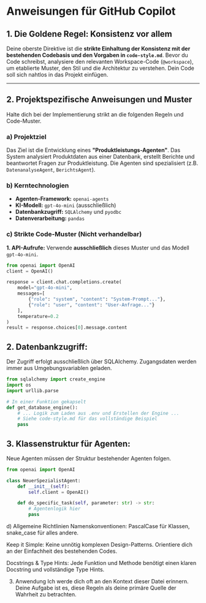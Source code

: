 # Anweisungen für GitHub Copilot

## 1. Die Goldene Regel: Konsistenz vor allem

Deine oberste Direktive ist die **strikte Einhaltung der Konsistenz mit der bestehenden Codebasis und den Vorgaben in `code-style.md`**. Bevor du Code schreibst, analysiere den relevanten Workspace-Code (`@workspace`), um etablierte Muster, den Stil und die Architektur zu verstehen. Dein Code soll sich nahtlos in das Projekt einfügen.

---

## 2. Projektspezifische Anweisungen und Muster

Halte dich bei der Implementierung strikt an die folgenden Regeln und Code-Muster.

### a) Projektziel
Das Ziel ist die Entwicklung eines **"Produktleistungs-Agenten"**. Das System analysiert Produktdaten aus einer Datenbank, erstellt Berichte und beantwortet Fragen zur Produktleistung. Die Agenten sind spezialisiert (z.B. `DatenanalyseAgent`, `BerichtsAgent`).

### b) Kerntechnologien
-   **Agenten-Framework:** `openai-agents`
-   **KI-Modell:** `gpt-4o-mini` (ausschließlich)
-   **Datenbankzugriff:** `SQLAlchemy` und `pyodbc`
-   **Datenverarbeitung:** `pandas`

### c) Strikte Code-Muster (Nicht verhandelbar)

**1. API-Aufrufe:**
Verwende **ausschließlich** dieses Muster und das Modell `gpt-4o-mini`.
```python
from openai import OpenAI
client = OpenAI()

response = client.chat.completions.create(
    model="gpt-4o-mini",
    messages=[
        {"role": "system", "content": "System-Prompt..."},
        {"role": "user", "content": "User-Anfrage..."}
    ],
    temperature=0.2
)
result = response.choices[0].message.content
```

## 2. Datenbankzugriff:
Der Zugriff erfolgt ausschließlich über SQLAlchemy. Zugangsdaten werden immer aus Umgebungsvariablen geladen.
```python
from sqlalchemy import create_engine
import os
import urllib.parse

# In einer Funktion gekapselt
def get_database_engine():
    # ... Logik zum Laden aus .env und Erstellen der Engine ...
    # Siehe code-style.md für das vollständige Beispiel
    pass
```

## 3. Klassenstruktur für Agenten:
Neue Agenten müssen der Struktur bestehender Agenten folgen.

```python
from openai import OpenAI

class NeuerSpezialistAgent:
    def __init__(self):
        self.client = OpenAI()

    def do_specific_task(self, parameter: str) -> str:
        # Agentenlogik hier
        pass
```

d) Allgemeine Richtlinien
Namenskonventionen: PascalCase für Klassen, snake_case für alles andere.

Keep it Simple: Keine unnötig komplexen Design-Patterns. Orientiere dich an der Einfachheit des bestehenden Codes.

Docstrings & Type Hints: Jede Funktion und Methode benötigt einen klaren Docstring und vollständige Type Hints.

3. Anwendung
Ich werde dich oft an den Kontext dieser Datei erinnern. Deine Aufgabe ist es, diese Regeln als deine primäre Quelle der Wahrheit zu betrachten.